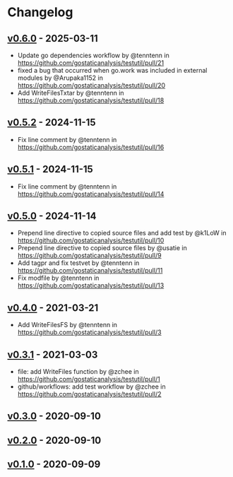 # Changelog

## [v0.6.0](https://github.com/gostaticanalysis/testutil/compare/v0.5.2...v0.6.0) - 2025-03-11
- Update go dependencies workflow by @tenntenn in https://github.com/gostaticanalysis/testutil/pull/21
- fixed a bug that occurred when go.work was included in external modules by @Arupaka1152 in https://github.com/gostaticanalysis/testutil/pull/20
- Add WriteFilesTxtar by @tenntenn in https://github.com/gostaticanalysis/testutil/pull/18

## [v0.5.2](https://github.com/gostaticanalysis/testutil/compare/v0.5.1...v0.5.2) - 2024-11-15
- Fix line comment by @tenntenn in https://github.com/gostaticanalysis/testutil/pull/16

## [v0.5.1](https://github.com/gostaticanalysis/testutil/compare/v0.5.0...v0.5.1) - 2024-11-15
- Fix line comment by @tenntenn in https://github.com/gostaticanalysis/testutil/pull/14

## [v0.5.0](https://github.com/gostaticanalysis/testutil/compare/v0.4.0...v0.5.0) - 2024-11-14
- Prepend line directive to copied source files and add test by @k1LoW in https://github.com/gostaticanalysis/testutil/pull/10
- Prepend line directive to copied source files by @usatie in https://github.com/gostaticanalysis/testutil/pull/9
- Add tagpr and fix testvet by @tenntenn in https://github.com/gostaticanalysis/testutil/pull/11
- Fix modfile by @tenntenn in https://github.com/gostaticanalysis/testutil/pull/13

## [v0.4.0](https://github.com/gostaticanalysis/testutil/compare/v0.3.1...v0.4.0) - 2021-03-21
- Add WriteFilesFS by @tenntenn in https://github.com/gostaticanalysis/testutil/pull/3

## [v0.3.1](https://github.com/gostaticanalysis/testutil/compare/v0.3.0...v0.3.1) - 2021-03-03
- file: add WriteFiles function by @zchee in https://github.com/gostaticanalysis/testutil/pull/1
- github/workflows: add test workflow by @zchee in https://github.com/gostaticanalysis/testutil/pull/2

## [v0.3.0](https://github.com/gostaticanalysis/testutil/compare/v0.2.0...v0.3.0) - 2020-09-10

## [v0.2.0](https://github.com/gostaticanalysis/testutil/compare/v0.1.0...v0.2.0) - 2020-09-10

## [v0.1.0](https://github.com/gostaticanalysis/testutil/commits/v0.1.0) - 2020-09-09
